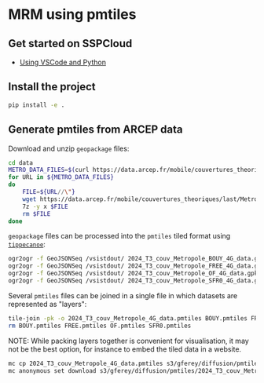 # MRM using pmtiles

## Get started on SSPCloud
- [Using VSCode and Python](https://datalab.sspcloud.fr/launcher/ide/vscode-python?name=mrm-pmtiles&init.personalInit=%C2%ABhttps%3A%2F%2Fraw.githubusercontent.com%2FGaspi%2Fmrm-pmtiles%2Frefs%2Fheads%2Fmain%2Finit-scripts%2Fvscode.sh%C2%BB)

## Install the project
```sh
pip install -e .
```


## Generate pmtiles from ARCEP data

Download and unzip `geopackage` files:
```sh
cd data
METRO_DATA_FILES=$(curl https://data.arcep.fr/mobile/couvertures_theoriques/last/Metropole/00_Metropole/index.html 2> /dev/null | grep '"[^"]*\.7z"' -oh)
for URL in ${METRO_DATA_FILES}
do
    FILE=${URL//\"}
    wget https://data.arcep.fr/mobile/couvertures_theoriques/last/Metropole/00_Metropole/$FILE -O $FILE
    7z -y x $FILE
    rm $FILE
done
```

`geopackage` files can be processed into the `pmtiles` tiled format using [`tippecanoe`](https://github.com/mapbox/tippecanoe):
```sh
ogr2ogr -f GeoJSONSeq /vsistdout/ 2024_T3_couv_Metropole_BOUY_4G_data.gpkg | tippecanoe -z14 -P -S 2 -pS -ac -ah -ao -l BOUY -o BOUY.pmtiles
ogr2ogr -f GeoJSONSeq /vsistdout/ 2024_T3_couv_Metropole_FREE_4G_data.gpkg | tippecanoe -z14 -P -S 2 -pS -ac -ah -ao -l FREE -o FREE.pmtiles
ogr2ogr -f GeoJSONSeq /vsistdout/ 2024_T3_couv_Metropole_OF_4G_data.gpkg   | tippecanoe -z14 -P -S 2 -pS -ac -ah -ao -l OF   -o   OF.pmtiles
ogr2ogr -f GeoJSONSeq /vsistdout/ 2024_T3_couv_Metropole_SFR0_4G_data.gpkg | tippecanoe -z14 -P -S 2 -pS -ac -ah -ao -l SFR0 -o SFR0.pmtiles
```

Several `pmtiles` files can be joined in a single file in which datasets are represented as "layers":
```sh
tile-join -pk -o 2024_T3_couv_Metropole_4G_data.pmtiles BOUY.pmtiles FREE.pmtiles OF.pmtiles SFR0.pmtiles
rm BOUY.pmtiles FREE.pmtiles OF.pmtiles SFR0.pmtiles
```
NOTE: While packing layers together is convenient for visualisation, it may not be the best option, for instance to embed the tiled data in a website.


```sh
mc cp 2024_T3_couv_Metropole_4G_data.pmtiles s3/gferey/diffusion/pmtiles/2024_T3_couv_Metropole_4G_data.pmtiles
mc anonymous set download s3/gferey/diffusion/pmtiles/2024_T3_couv_Metropole_4G_data.pmtiles
```
